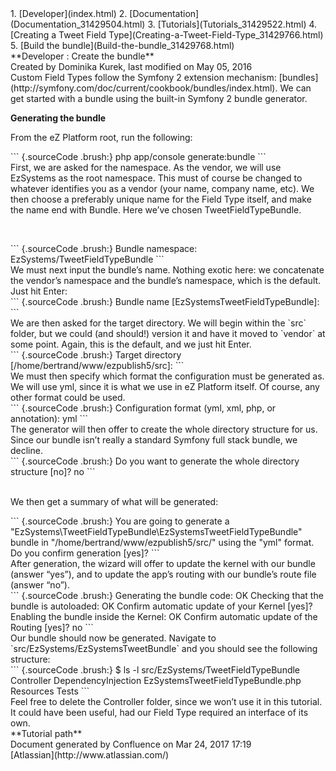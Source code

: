 <div id="page">
<div id="main" class="aui-page-panel">
<div id="main-header">
<div id="breadcrumb-section">
1.  [Developer](index.html)
2.  [Documentation](Documentation_31429504.html)
3.  [Tutorials](Tutorials_31429522.html)
4.  [Creating a Tweet Field
    Type](Creating-a-Tweet-Field-Type_31429766.html)
5.  [Build the bundle](Build-the-bundle_31429768.html)

</div>
**Developer : Create the bundle**

</div>
<div id="content" class="view">
<div class="page-metadata">
Created by Dominika Kurek, last modified on May 05, 2016

</div>
<div id="main-content" class="wiki-content group">
<div class="contentLayout2">
<div class="columnLayout two-right-sidebar"
data-layout="two-right-sidebar">
<div class="cell normal" data-type="normal">
<div class="innerCell">
Custom Field Types follow the Symfony 2 extension mechanism:
[bundles](http://symfony.com/doc/current/cookbook/bundles/index.html).
We can get started with a bundle using the built-in Symfony 2 bundle
generator.

**Generating the bundle**

From the eZ Platform root, run the following:

<div class="code panel pdl" style="border-width: 1px;">
<div class="codeContent panelContent pdl">
``` {.sourceCode .brush:}
php app/console generate:bundle
```

</div>
</div>
First, we are asked for the namespace. As the vendor, we will use
EzSystems as the root namespace. This must of course be changed to
whatever identifies you as a vendor (your name, company name, etc). We
then choose a preferably unique name for the Field Type itself, and make
the name end with Bundle. Here we’ve chosen TweetFieldTypeBundle.

 

<div class="code panel pdl" style="border-width: 1px;">
<div class="codeContent panelContent pdl">
``` {.sourceCode .brush:}
Bundle namespace: EzSystems/TweetFieldTypeBundle<enter>
```

</div>
</div>
We must next input the bundle’s name. Nothing exotic here: we
concatenate the vendor’s namespace and the bundle’s namespace, which is
the default. Just hit Enter:

<div class="code panel pdl" style="border-width: 1px;">
<div class="codeContent panelContent pdl">
``` {.sourceCode .brush:}
Bundle name [EzSystemsTweetFieldTypeBundle]:<enter>
```

</div>
</div>
We are then asked for the target directory. We will begin within the
`src` folder, but we could (and should!) version it and have it moved to
`vendor` at some point. Again, this is the default, and we just hit
Enter.

<div class="code panel pdl" style="border-width: 1px;">
<div class="codeContent panelContent pdl">
``` {.sourceCode .brush:}
Target directory [/home/bertrand/www/ezpublish5/src]:<enter>
```

</div>
</div>
We must then specify which format the configuration must be generated
as. We will use yml, since it is what we use in eZ Platform itself. Of
course, any other format could be used.

<div class="code panel pdl" style="border-width: 1px;">
<div class="codeContent panelContent pdl">
``` {.sourceCode .brush:}
Configuration format (yml, xml, php, or annotation): yml<enter>
```

</div>
</div>
The generator will then offer to create the whole directory structure
for us. Since our bundle isn’t really a standard Symfony full stack
bundle, we decline.

<div class="code panel pdl" style="border-width: 1px;">
<div class="codeContent panelContent pdl">
``` {.sourceCode .brush:}
Do you want to generate the whole directory structure [no]? no<enter>
```

</div>
</div>
 

We then get a summary of what will be generated:

<div class="code panel pdl" style="border-width: 1px;">
<div class="codeContent panelContent pdl">
``` {.sourceCode .brush:}
You are going to generate a "EzSystems\TweetFieldTypeBundle\EzSystemsTweetFieldTypeBundle" bundle
in "/home/bertrand/www/ezpublish5/src/" using the "yml" format.
Do you confirm generation [yes]?<enter>
```

</div>
</div>
After generation, the wizard will offer to update the kernel with our
bundle (answer “yes”), and to update the app’s routing with our bundle’s
route file (answer “no”).

<div class="code panel pdl" style="border-width: 1px;">
<div class="codeContent panelContent pdl">
``` {.sourceCode .brush:}
Generating the bundle code: OK
Checking that the bundle is autoloaded: OK
Confirm automatic update of your Kernel [yes]? <enter>
Enabling the bundle inside the Kernel: OK
Confirm automatic update of the Routing [yes]? no <enter>
```

</div>
</div>
Our bundle should now be generated. Navigate to
`src/EzSystems/EzSystemsTweetBundle` and you should see the following
structure:

<div class="code panel pdl" style="border-width: 1px;">
<div class="codeContent panelContent pdl">
``` {.sourceCode .brush:}
$ ls -l src/EzSystems/TweetFieldTypeBundle
Controller
DependencyInjection
EzSystemsTweetFieldTypeBundle.php
Resources
Tests
```

</div>
</div>
Feel free to delete the Controller folder, since we won’t use it in this
tutorial. It could have been useful, had our Field Type required an
interface of its own.

</div>
</div>
<div class="cell aside" data-type="aside">
<div class="innerCell">
<div class="panel" style="border-width: 1px;">
<div class="panelHeader" style="border-bottom-width: 1px;">
**Tutorial path**

</div>
<div class="panelContent">
<div class="plugin_pagetree">
</div>
</div>
</div>
</div>
</div>
</div>
</div>
</div>
</div>
</div>
<div id="footer" role="contentinfo">
<div class="section footer-body">
Document generated by Confluence on Mar 24, 2017 17:19

<div id="footer-logo">
[Atlassian](http://www.atlassian.com/)

</div>
</div>
</div>
</div>

